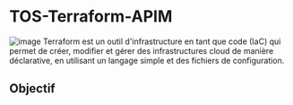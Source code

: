 # TOS-Terraform-APIM
![image](https://github.com/darja38/TOS-Terraform-APIM/assets/56688775/9c1b7ae6-6ba5-4ea4-aaf1-aa9fc9adf9bd)
Terraform est un outil d'infrastructure en tant que code (IaC) qui permet de créer, modifier et gérer des infrastructures cloud de manière déclarative, en utilisant un langage simple et des fichiers de configuration.
## Objectif
